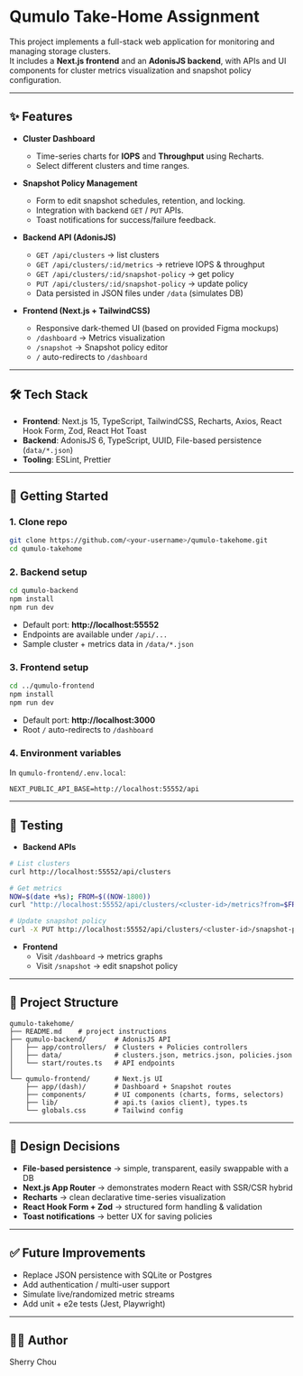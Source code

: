 # Qumulo Take-Home Assignment

This project implements a full-stack web application for monitoring and managing storage clusters.  
It includes a **Next.js frontend** and an **AdonisJS backend**, with APIs and UI components for cluster metrics visualization and snapshot policy configuration.

---

## ✨ Features

- **Cluster Dashboard**
  - Time-series charts for **IOPS** and **Throughput** using Recharts.
  - Select different clusters and time ranges.

- **Snapshot Policy Management**
  - Form to edit snapshot schedules, retention, and locking.
  - Integration with backend `GET` / `PUT` APIs.
  - Toast notifications for success/failure feedback.

- **Backend API (AdonisJS)**
  - `GET /api/clusters` → list clusters
  - `GET /api/clusters/:id/metrics` → retrieve IOPS & throughput
  - `GET /api/clusters/:id/snapshot-policy` → get policy
  - `PUT /api/clusters/:id/snapshot-policy` → update policy
  - Data persisted in JSON files under `/data` (simulates DB)

- **Frontend (Next.js + TailwindCSS)**
  - Responsive dark-themed UI (based on provided Figma mockups)
  - `/dashboard` → Metrics visualization
  - `/snapshot` → Snapshot policy editor
  - `/` auto-redirects to `/dashboard`

---

## 🛠️ Tech Stack

- **Frontend**: Next.js 15, TypeScript, TailwindCSS, Recharts, Axios, React Hook Form, Zod, React Hot Toast
- **Backend**: AdonisJS 6, TypeScript, UUID, File-based persistence (`data/*.json`)
- **Tooling**: ESLint, Prettier

---

## 🚀 Getting Started

### 1. Clone repo
```bash
git clone https://github.com/<your-username>/qumulo-takehome.git
cd qumulo-takehome
```

### 2. Backend setup
```bash
cd qumulo-backend
npm install
npm run dev
```

- Default port: **http://localhost:55552**
- Endpoints are available under `/api/...`
- Sample cluster + metrics data in `/data/*.json`

### 3. Frontend setup
```bash
cd ../qumulo-frontend
npm install
npm run dev
```

- Default port: **http://localhost:3000**
- Root `/` auto-redirects to `/dashboard`

### 4. Environment variables
In `qumulo-frontend/.env.local`:
```env
NEXT_PUBLIC_API_BASE=http://localhost:55552/api
```

---

## 🧪 Testing

- **Backend APIs**
```bash
# List clusters
curl http://localhost:55552/api/clusters

# Get metrics
NOW=$(date +%s); FROM=$((NOW-1800))
curl "http://localhost:55552/api/clusters/<cluster-id>/metrics?from=$FROM&to=$NOW&step=60"

# Update snapshot policy
curl -X PUT http://localhost:55552/api/clusters/<cluster-id>/snapshot-policy   -H "content-type: application/json"   -d '{"enabled":true,"schedule":{"cron":"0 */6 * * *"},"retentionDays":14,"locking":{"enabled":true,"lockUntil":"2026-01-01T00:00:00Z"}}'
```

- **Frontend**
  - Visit `/dashboard` → metrics graphs
  - Visit `/snapshot` → edit snapshot policy

---

## 📂 Project Structure

```
qumulo-takehome/
├── README.md    # project instructions
├── qumulo-backend/       # AdonisJS API
│   ├── app/controllers/  # Clusters + Policies controllers
│   ├── data/             # clusters.json, metrics.json, policies.json
│   └── start/routes.ts   # API endpoints
│
└── qumulo-frontend/      # Next.js UI
    ├── app/(dash)/       # Dashboard + Snapshot routes
    ├── components/       # UI components (charts, forms, selectors)
    ├── lib/              # api.ts (axios client), types.ts
    └── globals.css       # Tailwind config
```

---

## 📖 Design Decisions

- **File-based persistence** → simple, transparent, easily swappable with a DB
- **Next.js App Router** → demonstrates modern React with SSR/CSR hybrid
- **Recharts** → clean declarative time-series visualization
- **React Hook Form + Zod** → structured form handling & validation
- **Toast notifications** → better UX for saving policies

---

## ✅ Future Improvements

- Replace JSON persistence with SQLite or Postgres
- Add authentication / multi-user support
- Simulate live/randomized metric streams
- Add unit + e2e tests (Jest, Playwright)

---

## 👩‍💻 Author

Sherry Chou
